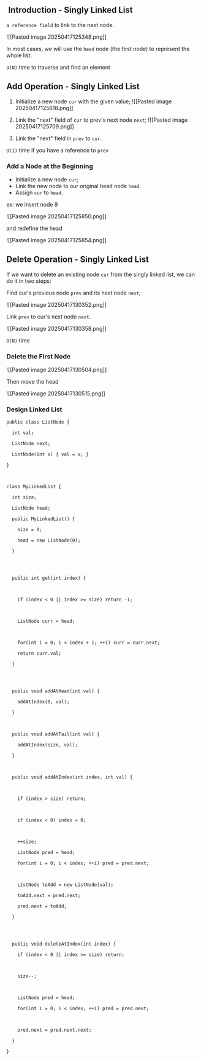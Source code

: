 ##  Introduction - Singly Linked List

`a reference field` to link to the next node.

![[Pasted image 20250417125348.png]]

In most cases, we will use the `head` node (the first node) to represent the whole list.

`O(N)` time to traverse and find an element

## Add Operation - Singly Linked List

1. Initialize a new node `cur` with the given value;
![[Pasted image 20250417125618.png]]
2. Link the "next" field of `cur` to prev's next node `next`;
![[Pasted image 20250417125709.png]]

3. Link the "next" field in `prev` to `cur`.

`O(1)` time if you have a reference to `prev`

### Add a Node at the Beginning

- Initialize a new node `cur`;
- Link the new node to our original head node `head`.
- Assign `cur` to `head`.

ex: we insert node 9 

![[Pasted image 20250417125850.png]]

and redefine the head

![[Pasted image 20250417125854.png]]

## Delete Operation - Singly Linked List

If we want to delete an existing node `cur` from the singly linked list, we can do it in two steps:

Find cur's previous node `prev` and its next node `next`;

![[Pasted image 20250417130352.png]]

Link `prev` to cur's next node `next`.

![[Pasted image 20250417130358.png]]

`O(N)` time

### Delete the First Node

![[Pasted image 20250417130504.png]]

Then move the head

![[Pasted image 20250417130515.png]]

### Design Linked List
```
public class ListNode {

  int val;

  ListNode next;

  ListNode(int x) { val = x; }

}

  

class MyLinkedList {

  int size;

  ListNode head;  

  public MyLinkedList() {

    size = 0;

    head = new ListNode(0);

  }

  
  

  public int get(int index) {

  

    if (index < 0 || index >= size) return -1;

  

    ListNode curr = head;

  

    for(int i = 0; i < index + 1; ++i) curr = curr.next;

    return curr.val;

  }

  
  

  public void addAtHead(int val) {

    addAtIndex(0, val);

  }

  

  public void addAtTail(int val) {

    addAtIndex(size, val);

  }

  

  public void addAtIndex(int index, int val) {

  

    if (index > size) return;

  

    if (index < 0) index = 0;

  

    ++size;

    ListNode pred = head;

    for(int i = 0; i < index; ++i) pred = pred.next;

  

    ListNode toAdd = new ListNode(val);

    toAdd.next = pred.next;

    pred.next = toAdd;

  }

  
  

  public void deleteAtIndex(int index) {

    if (index < 0 || index >= size) return;

  

    size--;

  

    ListNode pred = head;

    for(int i = 0; i < index; ++i) pred = pred.next;

  

    pred.next = pred.next.next;

  }

}
```

